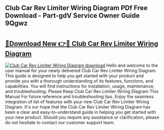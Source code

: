 ## Club Car Rev Limiter Wiring Diagram PDf Free Download - Part-gdV Service Owner Guide 9Qgwz

# <h2><a href="http://dfrflqw.blite.top/?on=Club+Car+Rev+Limiter+Wiring+Diagram">🔗Download New 👉🔴 Club Car Rev Limiter Wiring Diagram</a></h2>

[![Club Car Rev Limiter Wiring Diagram download](https://i.imgur.com/lujVjoI.png)](http://dfrflqw.blite.top/?on=Club+Car+Rev+Limiter+Wiring+Diagram)
Hello and welcome to the user manual for your newly delivered Club Car Rev Limiter Wiring Diagram. This guide is designed to help you get started with your product and provide you with a thorough understanding of its features, functions, and capabilities. You will find instructions for installation, usage, maintenance, and troubleshooting. Please Keep Club Car Rev Limiter Wiring Diagram This Manual For future reference and troubleshooting tips. Enjoy the seamless integration of list of features with your new Club Car Rev Limiter Wiring Diagram. It's our hope that the Club Car Rev Limiter Wiring Diagram has been a clear and easy-to-understand guide in helping you get started with your new product. Should you require any assistance or clarification, please do not hesitate to contact our customer support team.
